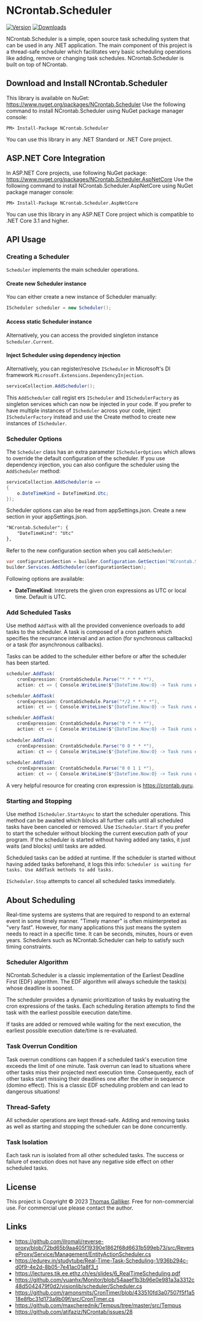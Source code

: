# NCrontab.Scheduler
[![Version](https://img.shields.io/nuget/v/NCrontab.Scheduler.svg)](https://www.nuget.org/packages/NCrontab.Scheduler)  [![Downloads](https://img.shields.io/nuget/dt/NCrontab.Scheduler.svg)](https://www.nuget.org/packages/NCrontab.Scheduler)

NCrontab.Scheduler is a simple, open source task scheduling system that can be used in any .NET application.
The main component of this project is a thread-safe scheduler which facilitates very basic scheduling operations like adding, remove or changing task schedules.
NCrontab.Scheduler is built on top of NCrontab.

## Download and Install NCrontab.Scheduler
This library is available on NuGet: https://www.nuget.org/packages/NCrontab.Scheduler
Use the following command to install NCrontab.Scheduler using NuGet package manager console:

    PM> Install-Package NCrontab.Scheduler

You can use this library in any .NET Standard or .NET Core project.

## ASP.NET Core Integration
In ASP.NET Core projects, use following NuGet package: https://www.nuget.org/packages/NCrontab.Scheduler.AspNetCore
Use the following command to install NCrontab.Scheduler.AspNetCore using NuGet package manager console:

    PM> Install-Package NCrontab.Scheduler.AspNetCore

You can use this library in any ASP.NET Core project which is compatible to .NET Core 3.1 and higher.

## API Usage
### Creating a Scheduler
`Scheduler` implements the main scheduler operations.

#### Create new Scheduler instance
You can either create a new instance of Scheduler manually:
```C#
IScheduler scheduler = new Scheduler();
```

#### Access static Scheduler instance
Alternatively, you can access the provided singleton instance `Scheduler.Current`.

#### Inject Scheduler using dependency injection
Alternatively, you can register/resolve `IScheduler` in Microsoft's DI framework `Microsoft.Extensions.DependencyInjection`.
```C#
serviceCollection.AddScheduler();
```

This `AddScheduler` call regist
ers `IScheduler` and `ISchedulerFactory` as singleton services which can now be injected in your code.
If you prefer to have multiple instances of `IScheduler` across your code, inject `ISchedulerFactory` instead and use the Create method to create new instances of `IScheduler`.

### Scheduler Options
The `Scheduler` class has an extra parameter `ISchedulerOptions` which allows to override the default configuration of the scheduler.
If you use dependency injection, you can also configure the scheduler using the `AddScheduler` method:
```C#
serviceCollection.AddScheduler(o =>
{
    o.DateTimeKind = DateTimeKind.Utc;
});
```

Scheduler options can also be read from appSettings.json. Create a new section in your appSettings.json.
```XML
"NCrontab.Scheduler": {
    "DateTimeKind": "Utc"
},
```
Refer to the new configuration section when you call `AddScheduler`:
```C#
var configurationSection = builder.Configuration.GetSection("NCrontab.Scheduler");
builder.Services.AddScheduler(configurationSection);
```

Following options are available:
- **DateTimeKind**: Interprets the given cron expressions as UTC or local time. Default is UTC.

### Add Scheduled Tasks
Use method `AddTask` with all the provided convenience overloads to add tasks to the scheduler.
A task is composed of a cron pattern which specifies the recurrance interval and an action (for synchronous callbacks) or a task (for asynchronous callbacks).

Tasks can be added to the scheduler either before or after the scheduler has been started.

```C#
scheduler.AddTask(
    cronExpression: CrontabSchedule.Parse("* * * * *"),
    action: ct => { Console.WriteLine($"{DateTime.Now:O} -> Task runs every minutes"); });

scheduler.AddTask(
    cronExpression: CrontabSchedule.Parse("*/2 * * * *"),
    action: ct => { Console.WriteLine($"{DateTime.Now:O} -> Task runs every second minute"); });

scheduler.AddTask(
    cronExpression: CrontabSchedule.Parse("0 * * * *"),
    action: ct => { Console.WriteLine($"{DateTime.Now:O} -> Task runs every hour"); });
            
scheduler.AddTask(
    cronExpression: CrontabSchedule.Parse("0 0 * * *"),
    action: ct => { Console.WriteLine($"{DateTime.Now:O} -> Task runs every day at midnight"); });
            
scheduler.AddTask(
    cronExpression: CrontabSchedule.Parse("0 0 1 1 *"),
    action: ct => { Console.WriteLine($"{DateTime.Now:O} -> Task runs on Januar 1 every year"); });    
```
A very helpful resource for creating cron expression is https://crontab.guru.

### Starting and Stopping
Use method `IScheduler.StartAsync` to start the scheduler operations.
This method can be awaited which blocks all further calls until all scheduled tasks have been canceled or removed.
Use `IScheduler.Start` if you prefer to start the scheduler without blocking the current execution path of your program.
If the scheduler is started without having added any tasks, it just waits (and blocks) until tasks are added.

Scheduled tasks can be added at runtime. If the scheduler is started without having added tasks beforehand, it logs this info: `Scheduler is waiting for tasks. Use AddTask methods to add tasks.`

`IScheduler.Stop` attempts to cancel all scheduled tasks immediately.

## About Scheduling
Real-time systems are systems that are required to respond to an external event in some timely manner.
"Timely manner" is often misinterpreted as "very fast".
However, for many applications this just means the system needs to react in a specific time. It can be seconds, minutes, hours or even years.
Schedulers such as NCrontab.Scheduler can help to satisfy such timing constraints. 

### Scheduler Algorithm
NCrontab.Scheduler is a classic implementation of the Earliest Deadline First (EDF) algorithm.
The EDF algorithm will always schedule the task(s) whose deadline is soonest.

The scheduler provides a dynamic prioritization of tasks by evaluating the cron expressions of the tasks.
Each scheduling iteration attempts to find the task with the earliest possible execution date/time.

If tasks are added or removed while waiting for the next execution, the earliest possible execution date/time is re-evaluated.

### Task Overrun Condition
Task overrun conditions can happen if a scheduled task's execution time exceeds the limit of one minute.
Task overrun can lead to situations where other tasks miss their projected next execution time.
Consequently, each of other tasks start missing their deadlines one after the other in sequence (domino effect). This is a classic EDF scheduling problem and can lead to dangerous situations!

### Thread-Safety
All scheduler operations are kept thread-safe. Adding and removing tasks as well as starting and stopping the scheduler can be done concurrently.

### Task Isolation
Each task run is isolated from all other scheduled tasks. The success or failure of execution does not have any negative side effect on other scheduled tasks.

## License
This project is Copyright &copy; 2023 [Thomas Galliker](https://ch.linkedin.com/in/thomasgalliker). Free for non-commercial use. For commercial use please contact the author.

## Links
- https://github.com/ilromali/reverse-proxy/blob/72bd65b9aa405f19390e1862f68d6631b599eb73/src/ReverseProxy/Service/Management/EntityActionScheduler.cs
- https://edurev.in/studytube/Real-Time-Task-Scheduling-1/936b294c-d0f9-4e2d-8b05-7e41ac01a8f3_t
- https://lectures.tik.ee.ethz.ch/es/slides/6_RealTimeScheduling.pdf
- https://github.com/yuanhx/Monitor/blob/54aaef1b3b96e0e981a3a3312c48d5042479f0d2/visionlib/scheduler/Scheduler.cs
- https://github.com/ramonsmits/CronTimer/blob/433510fd3a07507f5f1a518e8fbc31d173a9b09f/src/CronTimer.cs
- https://github.com/maxcherednik/Tempus/tree/master/src/Tempus
- https://github.com/atifaziz/NCrontab/issues/28
